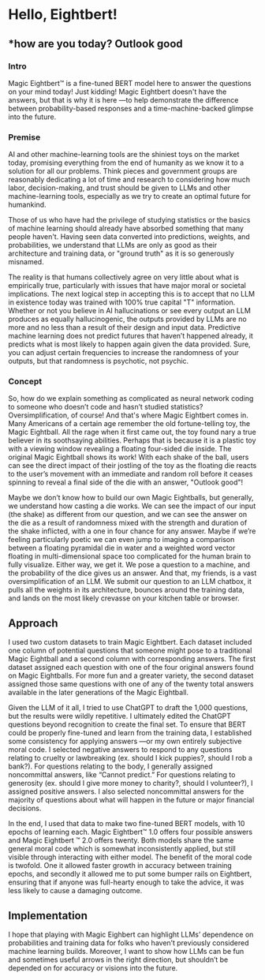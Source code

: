# Hello, Eightbert!

## *how are you today? **Outlook good**

### Intro

Magic Eightbert™ is a fine-tuned BERT model here to answer the questions on your mind today! Just kidding! Magic Eightbert doesn't have the answers, but that is why it is here —to help demonstrate the difference between probability-based responses and a time-machine-backed glimpse into the future.

### Premise

AI and other machine-learning tools are the shiniest toys on the market today, promising everything from the end of humanity as we know it to a solution for all our problems. Think pieces and government groups are reasonably dedicating a lot of time and research to considering how much labor, decision-making, and trust should be given to LLMs and other machine-learning tools, especially as we try to create an optimal future for humankind. 

Those of us who have had the privilege of studying statistics or the basics of machine learning should already have absorbed something that many people haven't. Having seen data converted into predictions, weights, and probabilities, we understand that LLMs are only as good as their architecture and training data, or "ground truth" as it is so generously misnamed. 

The reality is that humans collectively agree on very little about what is empirically true, particularly with issues that have major moral or societal implications. The next logical step in accepting this is to accept that no LLM in existence today was trained with 100% true capital "T" information. Whether or not you believe in AI hallucinations or see every output an LLM produces as equally hallucinogenic, the outputs provided by LLMs are no more and no less than a result of their design and input data. Predictive machine learning does not predict futures that haven’t happened already, it predicts what is most likely to happen again given the data provided. Sure, you can adjust certain frequencies to increase the randomness of your outputs, but that randomness is psychotic, not psychic.

### Concept

So, how do we explain something as complicated as neural network coding to someone who doesn’t code and hasn’t studied statistics? Oversimplification, of course! And that's where Magic Eightbert comes in. Many Americans of a certain age remember the old fortune-telling toy, the Magic Eightball. All the rage when it first came out, the toy found nary a true believer in its soothsaying abilities. Perhaps that is because it is a plastic toy with a viewing window revealing a floating four-sided die inside. The original Magic Eightball shows its work! With each shake of the ball, users can see the direct impact of their jostling of the toy as the floating die reacts to the user’s movement with an immediate and random roll before it ceases spinning to reveal a final side of the die with an answer, "Outlook good"!

Maybe we don’t know how to build our own Magic Eightballs, but generally, we understand how casting a die works. We can see the impact of our input (the shake) as different from our question, and we can see the answer on the die as a result of randomness mixed with the strength and duration of the shake inflicted, with a one in four chance for any answer. Maybe if we’re feeling particularly poetic we can even jump to imaging a comparison between a floating pyramidal die in water and a weighted word vector floating in multi-dimensional space too complicated for the human brain to fully visualize. Either way, we get it. We pose a question to a machine, and the probability of the dice gives us an answer. And that, my friends, is a vast oversimplification of an LLM. We submit our question to an LLM chatbox, it pulls all the weights in its architecture, bounces around the training data, and lands on the most likely crevasse on your kitchen table or browser.

## Approach

I used two custom datasets to train Magic Eightbert. Each dataset included one column of potential questions that someone might pose to a traditional Magic Eightball and a second column with corresponding answers. The first dataset assigned each question with one of the four original answers found on Magic Eightballs. For more fun and a greater variety, the second dataset assigned those same questions with one of any of the twenty total answers available in the later generations of the Magic Eightball.

Given the LLM of it all, I tried to use ChatGPT to draft the 1,000 questions, but the results were wildly repetitive. I ultimately edited the ChatGPT questions beyond recognition to create the final set. To ensure that BERT could be properly fine-tuned and learn from the training data, I established some consistency for applying answers —or my own entirely subjective moral code. I selected negative answers to respond to any questions relating to cruelty or lawbreaking (ex. should I kick puppies?, should I rob a bank?). For questions relating to the body, I generally assigned noncommittal answers, like “Cannot predict.” For questions relating to generosity (ex. should I give more money to charity?, should I volunteer?), I assigned positive answers. I also selected noncommittal answers for the majority of questions about what will happen in the future or major financial decisions.

In the end, I used that data to make two fine-tuned BERT models, with 10 epochs of learning each. Magic Eightbert™ 1.0 offers four possible answers and Magic Eightbert ™ 2.0 offers twenty.  Both models share the same general moral code which is somewhat inconsistently applied, but still visible through interacting with either model. The benefit of the moral code is twofold. One it allowed faster growth in accuracy between training epochs, and secondly it allowed me to put some bumper rails on Eightbert, ensuring that if anyone was full-hearty enough to take the advice, it was less likely to cause a damaging outcome. 


## Implementation

I hope that playing with Magic Eighbert can highlight LLMs’ dependence on probabilities and training data for folks who haven’t previously considered machine learning builds. Moreover, I want to show how LLMs can be fun and sometimes useful arrows in the right direction, but shouldn’t be depended on for accuracy or visions into the future.
